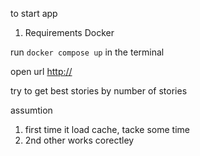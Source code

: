 to start app 

1. Requirements Docker 

run `docker compose up` in the terminal 

open url [http://](http://localhost:8080/swagger/index.html)


try to get best stories by number of stories 

assumtion 
1. first time it load cache, tacke some time 
2. 2nd other works corectley 
